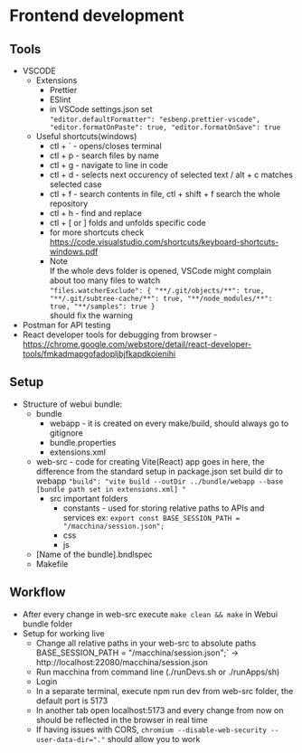 # Frontend development

## Tools 
  - VSCODE
     - Extensions
        - Prettier
        - ESlint
        - in VSCode settings.json set  
        `"editor.defaultFormatter": "esbenp.prettier-vscode",
         "editor.formatOnPaste": true,
         "editor.formatOnSave": true
        `
    - Useful shortcuts(windows)
      - ctl + ` - opens/closes terminal
      - ctl + p - search files by name
      - ctl + g - navigate to line in code
      - ctl + d - selects next occurency of selected text / alt + c matches selected case
      - ctl + f - search contents in file, ctl + shift + f search the whole repository
      - ctl + h - find and replace
      - ctl + [ or ] folds and unfolds specific code
      - for more shortcuts check https://code.visualstudio.com/shortcuts/keyboard-shortcuts-windows.pdf
      - Note  
      If the whole devs folder is opened, VSCode might complain about too many files to watch  
      ` "files.watcherExclude": {
         "**/.git/objects/**": true,
         "**/.git/subtree-cache/**": true,
         "**/node_modules/**": true,
        "**/samples": true
        }
       `  
      should fix the warning
  - Postman for API testing
  - React developer tools for debugging from browser - https://chrome.google.com/webstore/detail/react-developer-tools/fmkadmapgofadopljbjfkapdkoienihi
## Setup
 - Structure of webui bundle:
   - bundle
      - webapp - it is created on every make/build, should always go to gitignore
      - bundle.properties
      - extensions.xml
   - web-src - code for creating Vite(React) app goes in here, the difference from the standard setup in package.json set build dir to webapp
     `
      "build": "vite build --outDir ../bundle/webapp --base [bundle path set in extensions.xml] "
      `
     - src important folders
        - constants - used for storing relative paths to APIs  and services ex: `export const BASE_SESSION_PATH = "/macchina/session.json";`
        - css
        - js
   - [Name of the bundle].bndlspec
   - Makefile
## Workflow
  - After every change in  web-src execute
    `make clean && make` in Webui bundle folder 
  - Setup for working live
    - Change all relative paths in your web-src to absolute paths BASE_SESSION_PATH = "/macchina/session.json";` -> http://localhost:22080/macchina/session.json
    - Run macchina from command line (./runDevs.sh or ./runApps/sh)
    - Login
    - In a separate terminal, execute npm run dev from web-src folder, the default port is 5173
    - In another tab open localhost:5173 and every change from now on should be reflected in the browser in real time
    - If having issues with CORS, `chromium --disable-web-security --user-data-dir="."` should allow you to work
   
